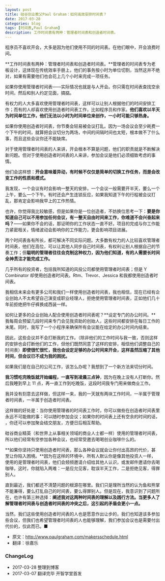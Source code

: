 ```yaml
---
layout: post
title: 硅谷创业教父Paul Graham：如何高效安排时间表？
date: 2017-03-28
categories: blog
tags: [时间表,Paul Graham]
description: 工作时间表有两种：管理者时间表和创造者时间表。
---
```



程序员不喜欢开会，大多是因为他们使用不同的时间表。在他们眼中，开会浪费时间。

**工作时间表有两种：管理者时间表和创造者时间表。**管理者的时间表专为老板设计，这体现在传统效率手册上，他们的事务按小时为单位切割，当然这并不绝对，如果有需要他们也会花上几个小时来完成一项任务。

如果你使用管理者时间表——实际情况也就是与人开会。你只需在时间表查找空余时间，然后和别人约定见面，搞掂。

有权力的人大多喜欢使用管理者时间表，这样可以让别人根据他们的时间安排工作；而有的人却喜欢使用创造者时间表工作，比如程序员和作家。**他们喜欢以半天为时间单位工作，他们无法以小时为时间单位来创作，一小时可能只够热身。**

如果你使用创造者时间表，你节奏会轻易被会议打乱。因为一场会议会至少耗费一个下午的时间，就算把会议切分为两场，中间的间隔时间也太短，根本做不了什么事，而且这些会议你还不能缺席。

对于使用管理者时间表的人来讲，开会根本不算是问题，他们的职责就是不断解决新问题。但对于使用创造者时间表的人来讲，参加会议是他们必须细致考虑的事情。

他们会这样想：**开会意味着异动，有时候不仅仅是简单的切换工作任务，而是会改变工作的性质和模式。**


我发现，一个会议有时会影响一整天的安排，一个会议一般需要开半天，要么一个上午，要么一个下午。有时还会产生连锁反应，如果我知道下午的行程被会议打乱，那肯定会影响我早上的工作热情。

也许，你觉得我比较敏感，但是如果你是一位创造者，不妨换位思考一下：**要是你知道自己可以不用参加任何会议，有一整天自由时间来工作，你难道不会兴奋起来吗？**——如果你不会的话，那证明你的工作状态一直不好。项目的完成与你工作能力紧密相关，情绪波动会影响你的工作能力，更会影响项目进展。

两个时间表各有所长，都可解决不同实际问题。大多数有权力的人比较喜欢管理者时间表，他们在高位，可以让其他人同步自己时间表，有权利让别人根据自己的节奏工作；但**聪明的管理者往往会克制这种权力，因为他们知道，有的人需要长时间全神贯注才能完成工作。**

几乎所有的投资者，包括我所知道的风投公司都使用管理者时间表；但是 Y Combinator 却使用创造者时间表。Rtm、Trevor、Jessica 和我都使用创造者时间表。

我相信未来会有更多公司和我们一样使用创造者时间表，我也相信，现在已经有企业创始人不太希望自己演变成职业经理人，拒绝使用管理者时间表，正如他们几十年前拒绝把牛仔裤换成西装一样。

如何让更多的企业创始人配合使用创造者时间表呢？**设定专门的办公时间。**我每周会预留几段时间来专门会见我资助的创始人，这些时间都安排在每日工作的末尾。同时，我写了一个小程序来确保所有会议能在给定的办公时间内结束。

因此，这些会议并不会打断我的工作。（除非他们的工作时间与我一致，否则这样的安排也会打断他们的工作，但他们既然同意了这样的安排，相信他们调整自己的时间表）**即使很忙很忙，我也会设定足够的办公时间来开会，这样虽然压缩了其他时间，但会议已不成为我的困扰。**


如果我们是在自己的公司工作，该怎么办呢？我想到了一个新方法来切分时间。

**我习惯吃完晚饭就开始编程，一直写到凌晨三点钟**，因为在晚上没有人打断你。然后我睡到早上 11 点，再一直工作到吃晚饭，这段时间我专门用来做商业工作。

我并没有刻意去这样做，但这样一来，我的一天就有两块工作时间，一半属于管理者时间表，一半属于创造者时间表。

这样做的好处是：当你使用管理者的时间表工作时，你可以做些在创造者时间表里永远不可能做的事：可以随时参加会议；如果你的时间表上还有空余的时间的话， ，你还可以参加聚会结交朋友，方便日后相互帮助。

硅谷商业精英（和世界上从事相关领域的商业人士都一样）使用的管理者时间表，所以他们经常有空参加各种会议，也经常受邀去喝喝创业咖啡什么的。

**如果你坚持只使用创造者时间表，那么各种会议就会让你付出高昂的代价，甚至让你陷入困境。**因为在这样的环境中，所有人默认你是像其他投资人一样，使用的是管理者时间表，他们会频频邀请介绍给其他人认识，或发邮件邀请你去喝咖啡，这时，你就陷入两难：一是应允见客，耽误半天工作，二是拒绝见客，得罪别人。


直到最近，我们都还不清楚问题的根源在哪里。我们只是理所当然的认为鱼和熊掌不能兼得，要么打乱自己的时间表，要么得罪别人。但是现在，我意识到了问题所在，也许有第三种选择：**阐述我对这两种时间表的理解以及践行方法。当更多人了解管理者时间表与创造者时间表的冲突之后，这引起的矛盾会更小一点。**

当然，我们这些使用创造者时间表的人也是愿意作出让步的，我们也知道该多参加些会议，但我们也希望管理者时间表的人也能够理解，我们参加会议也是需要付出代价的，仅此而已。■


* 原文：http://www.paulgraham.com/makersschedule.html
* 翻译：徐嘉乐


### ChangeLog

- 2017-03-28 整理到博客
- 2017-03-07 翻译完毕 开智学堂首发






